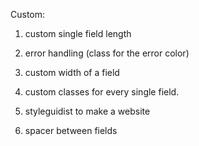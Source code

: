 Custom:

1. custom single field length
2. error handling (class for the error color)
3. custom width of a field
4. custom classes for every single field.

5. styleguidist to make a website
6. spacer between fields
